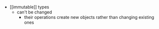 - [[immutable]] types
	- can't be changed
		- their operations create new objects rather than changing existing ones